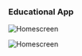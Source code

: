 ### Educational App

![Homescreen](https://github.com/wahab202/portfolio/blob/main/App2_2.gif)


![Homescreen](https://github.com/wahab202/portfolio/blob/main/App2_1.gif)
